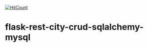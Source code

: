[![HitCount](http://hits.dwyl.io/teamtact/https://github.com/teamtact/flask-rest-city-crud-sqlalchemy-mysql.svg)](http://hits.dwyl.io/teamtact/https://github.com/teamtact/flask-rest-city-crud-sqlalchemy-mysql)

# flask-rest-city-crud-sqlalchemy-mysql

```

```
